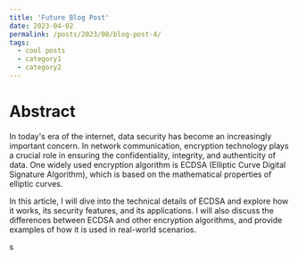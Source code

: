 ```yaml
---
title: 'Future Blog Post'
date: 2023-04-02
permalink: /posts/2023/08/blog-post-4/
tags:
  - cool posts
  - category1
  - category2
---
```



# Abstract

In today's era of the internet, data security has become an increasingly important concern. In network communication, encryption technology plays a crucial role in ensuring the confidentiality, integrity, and authenticity of data. One widely used encryption algorithm is ECDSA (Elliptic Curve Digital Signature Algorithm), which is based on the mathematical properties of elliptic curves.

In this article, I will dive into the technical details of ECDSA and explore how it works, its security features, and its applications. I will also discuss the differences between ECDSA and other encryption algorithms, and provide examples of how it is used in real-world scenarios.

s
